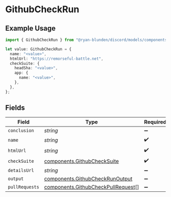 # GithubCheckRun

## Example Usage

```typescript
import { GithubCheckRun } from "@ryan-blunden/discord/models/components";

let value: GithubCheckRun = {
  name: "<value>",
  htmlUrl: "https://remorseful-battle.net",
  checkSuite: {
    headSha: "<value>",
    app: {
      name: "<value>",
    },
  },
};
```

## Fields

| Field                                                                                    | Type                                                                                     | Required                                                                                 | Description                                                                              |
| ---------------------------------------------------------------------------------------- | ---------------------------------------------------------------------------------------- | ---------------------------------------------------------------------------------------- | ---------------------------------------------------------------------------------------- |
| `conclusion`                                                                             | *string*                                                                                 | :heavy_minus_sign:                                                                       | N/A                                                                                      |
| `name`                                                                                   | *string*                                                                                 | :heavy_check_mark:                                                                       | N/A                                                                                      |
| `htmlUrl`                                                                                | *string*                                                                                 | :heavy_check_mark:                                                                       | N/A                                                                                      |
| `checkSuite`                                                                             | [components.GithubCheckSuite](../../models/components/githubchecksuite.md)               | :heavy_check_mark:                                                                       | N/A                                                                                      |
| `detailsUrl`                                                                             | *string*                                                                                 | :heavy_minus_sign:                                                                       | N/A                                                                                      |
| `output`                                                                                 | [components.GithubCheckRunOutput](../../models/components/githubcheckrunoutput.md)       | :heavy_minus_sign:                                                                       | N/A                                                                                      |
| `pullRequests`                                                                           | [components.GithubCheckPullRequest](../../models/components/githubcheckpullrequest.md)[] | :heavy_minus_sign:                                                                       | N/A                                                                                      |